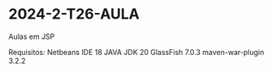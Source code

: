 # 2024-2-T26-AULA
Aulas em JSP

Requisitos:
Netbeans IDE 18
JAVA JDK 20
GlassFish 7.0.3
 <artifactId>maven-war-plugin</artifactId>
    <version>3.2.2</version>
	